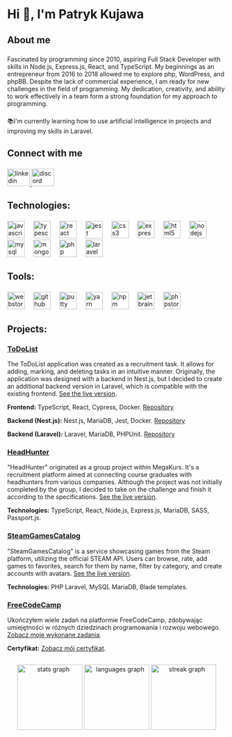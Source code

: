 <h1 align="left">Hi 👋, I'm Patryk Kujawa</h1>

###

<h2 align="left">About me</h2>

###

<p align="left">Fascinated by programming since 2010, aspiring Full Stack Developer with skills in Node.js, Express.js, React, and TypeScript. My beginnings as an entrepreneur from 2016 to 2018 allowed me to explore php, WordPress, and phpBB. Despite the lack of commercial experience, I am ready for new challenges in the field of programming. My dedication, creativity, and ability to work effectively in a team form a strong foundation for my approach to programming.</p>

###

<p align="left">📚I'm currently learning how to use artificial intelligence in projects and improving my skills in Laravel.</p>

###

<h2 align="left">Connect with me</h2>

###

<div align="left">
  <a href="https://linkedin.com/in/kujawapatryk" target="_blank">
    <img src="https://raw.githubusercontent.com/maurodesouza/profile-readme-generator/master/src/assets/icons/social/linkedin/default.svg" width="52" height="40" alt="linkedin logo"  />
  </a>
  <a href="https://discordapp.com/users/361220442876542978" target="_blank">
    <img src="https://raw.githubusercontent.com/maurodesouza/profile-readme-generator/master/src/assets/icons/social/discord/default.svg" width="52" height="40" alt="discord logo"  />
  </a>
</div>

###

<h2 align="left">Technologies:</h2>

###

<div align="left">
  <img src="https://cdn.jsdelivr.net/gh/devicons/devicon/icons/javascript/javascript-original.svg" height="40" alt="javascript logo"  />
  <img width="12" />
  <img src="https://cdn.jsdelivr.net/gh/devicons/devicon/icons/typescript/typescript-original.svg" height="40" alt="typescript logo"  />
  <img width="12" />
  <img src="https://cdn.jsdelivr.net/gh/devicons/devicon/icons/react/react-original.svg" height="40" alt="react logo"  />
  <img width="12" />
  <img src="https://cdn.jsdelivr.net/gh/devicons/devicon/icons/jest/jest-plain.svg" height="40" alt="jest logo"  />
  <img width="12" />
  <img src="https://cdn.jsdelivr.net/gh/devicons/devicon/icons/css3/css3-original.svg" height="40" alt="css3 logo"  />
  <img width="12" />
  <img src="https://cdn.jsdelivr.net/gh/devicons/devicon/icons/express/express-original.svg" height="40" alt="express logo"  />
  <img width="12" />
  <img src="https://cdn.jsdelivr.net/gh/devicons/devicon/icons/html5/html5-original.svg" height="40" alt="html5 logo"  />
  <img width="12" />
  <img src="https://cdn.jsdelivr.net/gh/devicons/devicon/icons/nodejs/nodejs-original.svg" height="40" alt="nodejs logo"  />
  <img width="12" />
  <img src="https://cdn.jsdelivr.net/gh/devicons/devicon/icons/mysql/mysql-original.svg" height="40" alt="mysql logo"  />
  <img width="12" />
  <img src="https://cdn.jsdelivr.net/gh/devicons/devicon/icons/mongodb/mongodb-original.svg" height="40" alt="mongodb logo"  />
  <img width="12" />
  <img src="https://cdn.jsdelivr.net/gh/devicons/devicon/icons/php/php-original.svg" height="40" alt="php logo"  />
  <img width="12" />
  <img src="https://cdn.jsdelivr.net/gh/devicons/devicon/icons/laravel/laravel-plain-wordmark.svg" height="40" alt="laravel logo"  />
</div>

###

<h2 align="left">Tools:</h2>

###

<div align="left">
  <img src="https://cdn.jsdelivr.net/gh/devicons/devicon/icons/webstorm/webstorm-original.svg" height="40" alt="webstorm logo"  />
  <img width="12" />
  <img src="https://cdn.jsdelivr.net/gh/devicons/devicon/icons/github/github-original.svg" height="40" alt="github logo"  />
  <img width="12" />
  <img src="https://cdn.jsdelivr.net/gh/devicons/devicon/icons/putty/putty-original.svg" height="40" alt="putty logo"  />
  <img width="12" />
  <img src="https://cdn.jsdelivr.net/gh/devicons/devicon/icons/yarn/yarn-original.svg" height="40" alt="yarn logo"  />
  <img width="12" />
  <img src="https://cdn.jsdelivr.net/gh/devicons/devicon/icons/npm/npm-original-wordmark.svg" height="40" alt="npm logo"  />
  <img width="12" />
  <img src="https://cdn.jsdelivr.net/gh/devicons/devicon/icons/jetbrains/jetbrains-original.svg" height="40" alt="jetbrains logo"  />
  <img width="12" />
  <img src="https://cdn.jsdelivr.net/gh/devicons/devicon/icons/phpstorm/phpstorm-original-wordmark.svg" height="40" alt="phpstorm logo"  />
</div>

###

<h2 align="left">Projects:</h2>

<div align="left">

  <h3><a href="https://github.com/kujawapatryk/toDoList_client" target="_blank">ToDoList</a></h3>
  <p>
    The ToDoList application was created as a recruitment task. It allows for adding, marking, and deleting tasks in an intuitive manner. Originally, the application was designed with a backend in Nest.js, but I decided to create an additional backend version in Laravel, which is compatible with the existing frontend.
    <a href="https://todo.heyweb.pl/" target="_blank">See the live version</a>.
  </p>
  <p><strong>Frontend:</strong> TypeScript, React, Cypress, Docker. <a href="https://github.com/kujawapatryk/toDoList_client" target="_blank">Repository</a></p>
  <p><strong>Backend (Nest.js):</strong> Nest.js, MariaDB, Jest, Docker. <a href="https://github.com/kujawapatryk/toDoList_server" target="_blank">Repository</a></p>
  <p><strong>Backend (Laravel):</strong> Laravel, MariaDB, PHPUnit. <a href="https://github.com/kujawapatryk/toDoList_server_laravel" target="_blank">Repository</a></p>

</div>


<h3><a href="https://github.com/kujawapatryk/HeadHunter_client" target="_blank">HeadHunter</a></h3>
<p>
  "HeadHunter" originated as a group project within MegaKurs. It's a recruitment platform aimed at connecting course graduates with headhunters from various companies. Although the project was not initially completed by the group, I decided to take on the challenge and finish it according to the specifications.
  <a href="https://headhunter.heyweb.pl/" target="_blank">See the live version</a>.
</p>
<p><strong>Technologies:</strong> TypeScript, React, Node.js, Express.js, MariaDB, SASS, Passport.js.</p>

<h3><a href="https://github.com/kujawapatryk/SteamGamesCatalog" target="_blank">SteamGamesCatalog</a></h3>
<p>
  "SteamGamesCatalog" is a service showcasing games from the Steam platform, utilizing the official STEAM API. Users can browse, rate, add games to favorites, search for them by name, filter by category, and create accounts with avatars.
  <a href="https://gamescatalog.heyweb.pl/" target="_blank">See the live version</a>.
</p>
<p><strong>Technologies:</strong> PHP Laravel, MySQL MariaDB, Blade templates.</p>


<h3><a href="https://www.freecodecamp.org/Patryk_Kujawa" target="_blank">FreeCodeCamp</a></h3>
<p>
  Ukończyłem wiele zadań na platformie FreeCodeCamp, zdobywając umiejętności w różnych dziedzinach programowania i rozwoju webowego.
  <a href="https://www.freecodecamp.org/Patryk_Kujawa" target="_blank">Zobacz moje wykonane zadania</a>.
</p>
<p>
  <strong>Certyfikat:</strong> <a href="https://www.freecodecamp.org/Patryk_Kujawa" target="_blank">Zobacz mój certyfikat</a>.
</p>



<h2 align="left"></h2>

###

<div align="center">
  <img src="https://github-readme-stats.vercel.app/api?username=kujawapatryk&hide_title=false&hide_rank=true&show_icons=true&include_all_commits=true&count_private=true&disable_animations=false&theme=dracula&locale=en&hide_border=false&order=1" height="150" alt="stats graph"  />
  <img src="https://github-readme-stats.vercel.app/api/top-langs?username=kujawapatryk&locale=en&hide_title=false&layout=compact&card_width=320&langs_count=5&theme=dracula&hide_border=false&order=2" height="150" alt="languages graph"  />
  <img src="https://streak-stats.demolab.com?user=kujawapatryk&locale=en&mode=daily&theme=dracula&hide_border=false&border_radius=5&order=3" height="150" alt="streak graph"  />
</div>

###
